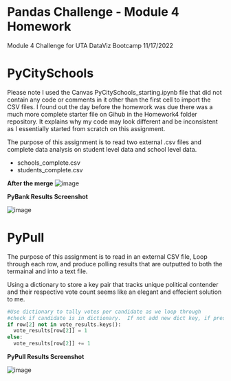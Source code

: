 # Pandas Challenge - Module 4 Homework
Module 4 Challenge for UTA DataViz Bootcamp
11/17/2022

# PyCitySchools

Please note I used the Canvas  PyCitySchools_starting.ipynb file that did not contain any code or comments in it other than the first cell to import the CSV files.  I found out the day before the homework was due there was a much more complete starter file on Gihub in the Homework4 folder repository.  It explains why my code may look different and be inconsistent as I essentially started from scratch on this assignment. 

The purpose of this assignment is to read two external .csv files and complete data analysis on student level data and school level data.  
* schools_complete.csv
* students_complete.csv

**After the merge**
![image](https://user-images.githubusercontent.com/36682023/202631240-2539c104-2296-4993-85c0-9978b5aa72cb.png)




**PyBank Results Screenshot**

![image](https://user-images.githubusercontent.com/36682023/200943430-01eed6cb-30b1-4eec-8e66-1ec45e7bd276.png)

# PyPull

The purpose of this assignment is to read in an external CSV file, Loop through each row, and produce polling results that are outputted to both the termainal and into a text file. 

Using a dictionary to store a key pair that tracks unique political contender and their respective vote count seems like an elegant and effecient solution to me. 

```python
#Use dictionary to tally votes per candidate as we loop through  
#check if candidate is in dictionary.  If not add new dict key, if present increment their vote count
if row[2] not in vote_results.keys():
  vote_results[row[2]] = 1
else:
  vote_results[row[2]] += 1
```

**PyPull Results Screenshot**

![image](https://user-images.githubusercontent.com/36682023/200943598-c12c34c6-648b-4ed8-b222-1ccaeee84321.png)
